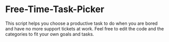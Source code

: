 # Free-Time-Task-Picker
This script helps you choose a productive task to do when you are bored and have no more support tickets at work. Feel free to edit the code and the categories to fit your own goals and tasks.
